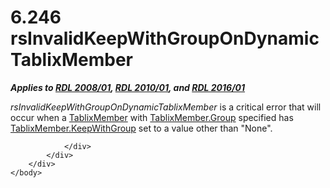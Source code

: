 <html dir="LTR" xmlns:mshelp="http://msdn.microsoft.com/mshelp" xmlns:ddue="http://ddue.schemas.microsoft.com/authoring/2003/5" xmlns:xlink="http://www.w3.org/1999/xlink" xmlns:tool="http://www.microsoft.com/tooltip">
    <head>
        <meta http-equiv="Content-Type" content="text/html; CHARSET=utf-8"></meta>
        <meta name="save" content="history"></meta>
        <title>6.246 rsInvalidKeepWithGroupOnDynamicTablixMember</title>
        <xml>
            <mshelp:toctitle title="6.246 rsInvalidKeepWithGroupOnDynamicTablixMember"></mshelp:toctitle>
            <mshelp:rltitle title="[MS-RDL]: rsInvalidKeepWithGroupOnDynamicTablixMember"></mshelp:rltitle>
            <mshelp:keyword index="A" term="3a84750a-9c77-4510-b97e-1ae543f9b9cb"></mshelp:keyword>
            <mshelp:attr name="DCSext.ContentType" value="open specification"></mshelp:attr>
            <mshelp:attr name="AssetID" value="3a84750a-9c77-4510-b97e-1ae543f9b9cb"></mshelp:attr>
            <mshelp:attr name="TopicType" value="kbRef"></mshelp:attr>
            <mshelp:attr name="DCSext.Title" value="[MS-RDL]: rsInvalidKeepWithGroupOnDynamicTablixMember" />
        </xml>
    </head>
    <body>
        <div id="header">
            <h1 class="heading">6.246 rsInvalidKeepWithGroupOnDynamicTablixMember</h1>
        </div>
        <div id="mainSection">
            <div id="mainBody">
                <div id="allHistory" class="saveHistory"></div>
                <div id="sectionSection0" class="section" name="collapseableSection">
                    

<p><b><i>Applies to </i></b><a href="1e855f94-4617-47e4-b89e-0856c6cb420f.htm"><b><i>RDL 2008/01</i></b></a><b><i>,
</i></b><a href="3428e690-a348-4ec7-8a6a-8efb42d2cdee.htm"><b><i>RDL 2010/01</i></b></a><b><i>,
and </i></b><a href="52ce3983-2bfc-4e72-9359-42aaf5fe4509.htm"><b><i>RDL 2016/01</i></b></a></p>

<p><i>rsInvalidKeepWithGroupOnDynamicTablixMember</i> is a
critical error that will occur when a <a href="1d8a9691-b173-4e24-9ea9-1f486bc824fd.htm">TablixMember</a> with <a href="2a2f7641-4f42-44c0-81a5-c17c61b75802.htm">TablixMember.Group</a>
specified has <a href="21e238be-5596-42ad-8583-0c8ef5fdab50.htm">TablixMember.KeepWithGroup</a>
set to a value other than &quot;None&quot;.</p>


                </div>
            </div>
        </div>
    </body>
</html>